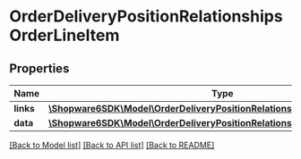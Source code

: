 # OrderDeliveryPositionRelationshipsOrderLineItem

## Properties
Name | Type | Description | Notes
------------ | ------------- | ------------- | -------------
**links** | [**\Shopware6SDK\Model\OrderDeliveryPositionRelationshipsOrderLineItemLinks**](OrderDeliveryPositionRelationshipsOrderLineItemLinks.md) |  | [optional] 
**data** | [**\Shopware6SDK\Model\OrderDeliveryPositionRelationshipsOrderLineItemData**](OrderDeliveryPositionRelationshipsOrderLineItemData.md) |  | [optional] 

[[Back to Model list]](../../README.md#documentation-for-models) [[Back to API list]](../../README.md#documentation-for-api-endpoints) [[Back to README]](../../README.md)

